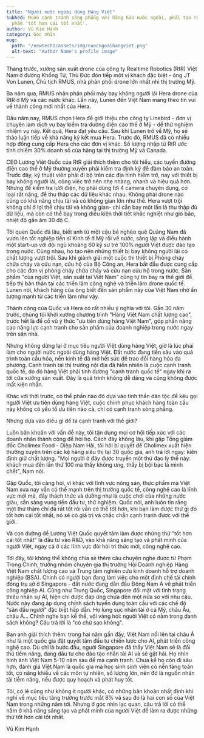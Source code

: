 ```yaml
---
title: "Người nước ngoài dùng Hàng Việt"
subhed: Muốn cạnh tranh sòng phẳng với hàng hóa nước ngoài, phải tạo ra những sản
  phẩm 'tốt hơn cái tốt nhất'.
author: Vũ Kim Hạnh
category: Góc nhìn
mug:
  path: "/newtech1/assets/img/nuocngoaihangviet.png"
  alt-text: "Author Name's profile image"
---
```


Tháng trước, xưởng sản xuất drone của công ty Realtime Robotics (RtR) Việt Nam ở đường Khổng Tử, Thủ Đức đón tiếp một vị khách đặc biệt - ông JT Von Lunen, Chủ tịch RMUS, nhà phân phối drone lớn nhất nhì thị trường Mỹ.

Ba năm qua, RMUS nhận phân phối máy bay không người lái Hera drone của RtR ở Mỹ và các nước khác. Lần này, Lunen đến Việt Nam mang theo tin vui về thành công mới nhất của Hera.

Đầu năm nay, RMUS chọn Hera để giới thiệu cho công ty Linebird - đơn vị chuyên làm dịch vụ bay kiểm tra đường điện cao thế ở Mỹ - để thử nghiệm nhiệm vụ này. Kết quả, Hera đạt yêu cầu. Sau khi Lunen trở về Mỹ, họ sẽ thảo luận tiếp về khả năng ký kết mua Hera. Trước đó, RMUS đã có nhiều hợp đồng cung cấp Hera cho các đơn vị khác. Số lượng nhập từ RtR ước tính chiếm 30% doanh số của hãng tại thị trường Mỹ và Canada.

CEO Lương Việt Quốc của RtR giải thích thêm cho tôi hiểu, các tuyến đường điện cao thế ở Mỹ thường xuyên phải kiểm tra định kỳ để đảm bảo an toàn. Trước đây, kỹ thuật viên phải đi bộ trên các địa hình hiểm trở, nay với thiết bị bay không người lái, công việc trở nên nhẹ nhàng, nhanh và hiệu quả hơn. Nhưng để kiểm tra lưới điện, họ phải dùng tới 4 camera chuyên dụng, có loại rất nặng, để thu thập các dữ liệu khác nhau. Không phải drone nào cũng có khả năng chịu tải và có không gian lớn như thế. Hera vượt trội không chỉ ở lợi thế chịu tải và không gian- chỉ cần bay một lần là thu thập đủ dữ liệu, mà còn có thể bay trong điều kiện thời tiết khắc nghiệt như gió bão, nhiệt độ gần âm 30 độ C.

Tôi quen Quốc đã lâu, biết anh từ một cậu bé nghèo quê Quảng Nam đã vươn lên tốt nghiệp tiến sĩ Kinh tế ở Mỹ rồi về nước, sáng lập và điều hành một start-up với đội ngũ khoảng 60 kỹ sư trẻ 100% người Việt được đào tạo trong nước. Cùng nhau, họ tạo nên những thiết bị bay không người lái có chất lượng vượt trội. Sau khi giành giải một cuộc thi thiết bị Phòng cháy chữa cháy và cứu nạn, cứu hộ của Bộ Công an, Hera bắt đầu được cung cấp cho các đơn vị phòng cháy chữa cháy và cứu nạn cứu hộ trong nước. Sản phẩm "của người Việt, sản xuất tại Việt Nam" cũng tự tin bay ra thế giới để tiếp thị bản thân tại các triển lãm công nghệ và triển lãm drone quốc tế. Lunen nói, khách hàng của ông biết đến sản phẩm này của Việt Nam nhờ ấn tượng mạnh từ các triển lãm như vậy.

Thành công của Quốc và Hera có rất nhiều ý nghĩa với tôi. Gần 30 năm trước, chúng tôi khởi xướng chương trình "Hàng Việt Nam chất lượng cao", trước hết là để cổ vũ ý thức "ưu tiên dùng hàng Việt Nam", góp phần nâng cao năng lực cạnh tranh cho sản phẩm của doanh nghiệp trong nước ngay trên sân nhà.

Nhưng không dừng lại ở mục tiêu người Việt dùng hàng Việt, giờ là lúc phải làm cho người nước ngoài dùng hàng Việt. Đất nước đang tiến sâu vào quá trình toàn cầu hóa, nền kinh tế đã mở hết sức để trao đổi hàng hóa đa phương. Cạnh tranh tại thị trường nội địa đã hiển nhiên là cuộc cạnh tranh quốc tế, do đó hàng Việt phải tính đường "cạnh tranh quốc tế" ngay khi ra tới cửa xưởng sản xuất. Đây là quá trình không dễ dàng và cũng không được mất kiên nhẫn.

Khác với thời trước, có thể phần nào đó dựa vào tinh thần dân tộc để kêu gọi người Việt ưu tiên dùng hàng Việt, cuộc chinh phục khách hàng toàn cầu này không có yếu tố ưu tiên nào cả, chỉ có cạnh tranh sòng phẳng.

Nhưng dựa vào điều gì để ta cạnh tranh với thế giới?

Luôn băn khoăn với vấn đề này, tôi tận dụng mọi cơ hội tiếp xúc với các doanh nhân thành công để hỏi họ. Cách đây không lâu, khi gặp Tổng giám đốc Cholimex Food - Diệp Nam Hải, tôi hỏi bí quyết để Cholimex xuất hiện thường xuyên trên các kệ hàng siêu thị tại 30 quốc gia, anh trả lời ngay: kiên định giữ chất lượng. "Mọi người ở đây được truyền một thứ đạo lý thế này: khách mua đến lần thứ 100 mà thấy không ưng, thấy bị bội bạc là mình chết", Nam nói.

Gặp Quốc, tôi càng hỏi, vì khác với lĩnh vực nông sản, thực phẩm mà Việt Nam xưa nay vẫn có thế mạnh trên thị trường quốc tế, công nghệ cao là lĩnh vực mới mẻ, đầy thách thức và dường như là cuộc chơi của những nước giàu, sẵn sàng vung tiền đầu tư, thử nghiệm. Quốc nói, anh luôn tin rằng một thứ thậm chí đã rất tốt rồi vẫn có thể tốt hơn, khi bạn làm được thứ gì đó tốt hơn cái tốt nhất, nó sẽ có giá trị và chắc chắn cạnh tranh được với thế giới.

Và con đường để Lương Việt Quốc quyết tâm làm được những thứ "tốt hơn cái tốt nhất" là đầu tư vào R&D, vào khả năng sáng tạo và phát minh của người Việt, ngay cả ở các lĩnh vực đòi hỏi tri thức mới, công nghệ cao.

Tới đây, tôi không thể không chia sẻ thêm câu chuyện nghe được từ Phạm Trọng Chinh, trưởng nhóm chuyên gia thị trường Hội Doanh nghiệp Hàng Việt Nam chất lượng cao và Trung tâm nghiên cứu kinh doanh hỗ trợ doanh nghiệp (BSA). Chinh có người bạn đang làm việc cho một định chế tài chính đóng trụ sở ở Singapore - đất nước đang dẫn đầu Đông Nam Á về phát triển công nghiệp AI. Cũng như Trung Quốc, Singapore đối mặt với tình trạng thiếu nhân sự AI, hiện chỉ được đáp ứng chưa đến một nửa so với nhu cầu. Nước này đang áp dụng chính sách tuyển dụng toàn cầu với các chế độ "săn đầu người" đặc biệt hấp dẫn. Họ lùng sục nhân tài ở cả Mỹ, châu Âu, châu Á... Chinh nghe bạn kể thế, vội vàng hỏi: người Việt có nằm trong danh sách không? Câu trả lời là "có chứ sao không".

Bạn anh giải thích thêm: trong hai năm gần đây, Việt Nam nổi lên tại châu Á như là một quốc gia đặt quyết tâm đầu tư chiến lược cho AI, phát triển công nghệ cao. Dù chỉ là bước đầu, người Singapore đã thấy Việt Nam sẽ là đối thủ tiềm năng, đang đầu tư cho đào tạo nhân tài AI và sẽ gặt hái. Họ nhìn hình ảnh Việt Nam 5-10 năm sau để mà cạnh tranh. Chưa kể họ còn đi sâu hơn, đánh giá Việt Nam là quốc gia mà học sinh sinh viên có nền tảng toán tốt, có năng khiếu về các môn tự nhiên, số lượng lớn, nên đó là nguồn nhân tài tiềm năng, nếu được quy hoạch và phát huy tốt.

Tôi, có lẽ cũng như không ít người khác, có những băn khoăn nhất định khi nghĩ về mục tiêu tăng trưởng trước mắt 8% và sau đó là hai con số của Việt Nam trong những năm tới. Nhưng ở góc nhìn lạc quan, câu trả lời có thể nằm ở khả năng sáng tạo và phát minh cùa người Việt để làm ra được những thứ tốt hơn cái tốt nhất.

Vũ Kim Hạnh
